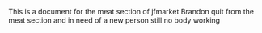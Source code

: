 This is a document for the meat section of jfmarket
Brandon quit from the meat section and in need of a new person still no body working
